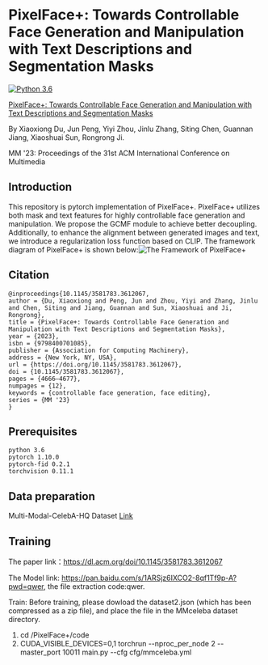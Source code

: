 # PixelFace+: Towards Controllable Face Generation and Manipulation with Text Descriptions and Segmentation Masks
[![Python 3.6](https://img.shields.io/badge/Python-3.6-blue.svg)](https://www.python.org/downloads/release/python-360/)

[PixelFace+: Towards Controllable Face Generation and Manipulation with Text Descriptions and Segmentation Masks](https://dl.acm.org/doi/10.1145/3581783.3612067) 

By Xiaoxiong Du, Jun Peng, Yiyi Zhou, Jinlu Zhang, Siting Chen, Guannan Jiang, Xiaoshuai Sun, Rongrong Ji.

MM '23: Proceedings of the 31st ACM International Conference on Multimedia

## Introduction
This repository is pytorch implementation of PixelFace+. PixelFace+ utilizes both mask and text features for highly controllable face generation and manipulation. We propose the GCMF module to achieve better decoupling. Additionally, to enhance the alignment between generated images and text, we introduce a regularization loss function based on CLIP. The framework diagram of PixelFace+ is shown below:![The Framework of PixelFace+](https://github.com/qazwsx671713/PixelFace-Plus/blob/main/framwork.png)

## Citation
```
@inproceedings{10.1145/3581783.3612067,
author = {Du, Xiaoxiong and Peng, Jun and Zhou, Yiyi and Zhang, Jinlu and Chen, Siting and Jiang, Guannan and Sun, Xiaoshuai and Ji, Rongrong},
title = {PixelFace+: Towards Controllable Face Generation and Manipulation with Text Descriptions and Segmentation Masks},
year = {2023},
isbn = {9798400701085},
publisher = {Association for Computing Machinery},
address = {New York, NY, USA},
url = {https://doi.org/10.1145/3581783.3612067},
doi = {10.1145/3581783.3612067},
pages = {4666–4677},
numpages = {12},
keywords = {controllable face generation, face editing},
series = {MM '23}
}
```

## Prerequisites
```
python 3.6
pytorch 1.10.0
pytorch-fid 0.2.1
torchvision 0.11.1
```

## Data preparation
Multi-Modal-CelebA-HQ Dataset [Link](https://github.com/IIGROUP/MM-CelebA-HQ-Dataset)

## Training
The paper link：https://dl.acm.org/doi/10.1145/3581783.3612067

The Model link: https://pan.baidu.com/s/1ARSjz6IXCO2-8qf1Tf9p-A?pwd=qwer, the file extraction code:qwer.

Train:
Before training, please dowload the dataset2.json (which has been compressed as a zip file), and place the file in the MMceleba dataset directory.
1. cd /PixelFace+/code
2. CUDA_VISIBLE_DEVICES=0,1 torchrun --nproc_per_node  2 --master_port 10011  main.py --cfg cfg/mmceleba.yml
